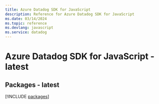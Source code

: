 ```yaml
---
title: Azure Datadog SDK for JavaScript
description: Reference for Azure Datadog SDK for JavaScript
ms.date: 03/14/2024
ms.topic: reference
ms.devlang: javascript
ms.service: datadog
---
```

# Azure Datadog SDK for JavaScript - latest
## Packages - latest
[!INCLUDE [packages](datadog-index.md)]